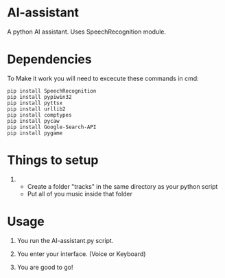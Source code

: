 # AI-assistant

A python AI assistant. Uses SpeechRecognition module.

# Dependencies
To Make it work you will need to excecute these commands in cmd:

    pip install SpeechRecognition
    pip install pypiwin32
    pip install pyttsx
    pip install urllib2
    pip install comptypes
    pip install pycaw
    pip install Google-Search-API
    pip install pygame

# Things to setup

1)
    - Create a folder "tracks" in the same directory as your python script
    - Put all of you music inside that folder
    
# Usage

1) You run the AI-assistant.py script.

2) You enter your interface. (Voice or Keyboard)

3) You are good to go!
